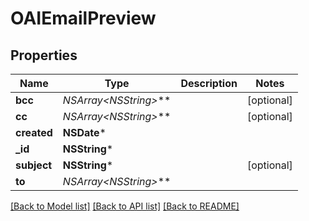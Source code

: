 # OAIEmailPreview

## Properties
Name | Type | Description | Notes
------------ | ------------- | ------------- | -------------
**bcc** | **NSArray&lt;NSString*&gt;*** |  | [optional] 
**cc** | **NSArray&lt;NSString*&gt;*** |  | [optional] 
**created** | **NSDate*** |  | 
**_id** | **NSString*** |  | 
**subject** | **NSString*** |  | [optional] 
**to** | **NSArray&lt;NSString*&gt;*** |  | 

[[Back to Model list]](../README.md#documentation-for-models) [[Back to API list]](../README.md#documentation-for-api-endpoints) [[Back to README]](../README.md)


